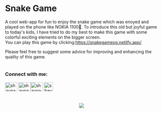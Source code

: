 <h1>Snake Game</h1>

A cool web-app for fun to enjoy the snake game which was enoyed and played on the phone like NOKIA 1100📱. To introduce this old but joyful game to today's kids, I have tried to do my best to make this game with some colorful exciting elements on the bigger screen.    
You can play this game by clicking:https://snakegamesg.netlify.app/


Please feel free to suggest some advice for improving and enhancing the quality of this game.

<h1></h1>
<h3 align="left">Connect with me:</h3>
<a href="https://twitter.com/shaunak0806" target="blank"><img align="center" src="https://raw.githubusercontent.com/rahuldkjain/github-profile-readme-generator/master/src/images/icons/Social/twitter.svg" alt="shaunak0806" height="30" width="40" /></a>
<a href="https://stackoverflow.com/users/16436769/shaunak-guchhait" target="blank"><img align="center" src="https://raw.githubusercontent.com/rahuldkjain/github-profile-readme-generator/master/src/images/icons/Social/stack-overflow.svg" alt="shaunak guchhait" height="30" width="40" /></a><a href="https://instagram.com/shaunak.08s" target="blank"><img align="center" src="https://raw.githubusercontent.com/rahuldkjain/github-profile-readme-generator/master/src/images/icons/Social/instagram.svg" alt="shaunak.08s" height="30" width="40" /></a>
<a href="https://github.com/Shaunak0806" target="blank"><img align="center" src="https://github.githubassets.com/images/modules/logos_page/GitHub-Mark.png" alt="shaunak0806" height="30" width="30" /></a>
</p>

<h1></h1>
<p align="center">
    <img src="https://img.shields.io/badge/THANKS%20FOR-VISITING%20❤%EF%B8%8F-informational?style=for-the-badge&logo=github"/>
</p>
